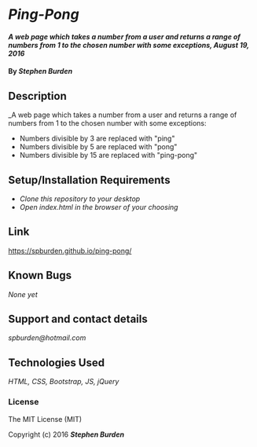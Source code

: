 # _Ping-Pong_

#### _A web page which takes a number from a user and returns a range of numbers from 1 to the chosen number with some exceptions, August 19, 2016_

#### By _**Stephen Burden**_

## Description
_A web page which takes a number from a user and returns a range of numbers from 1 to the chosen number with some exceptions:
* Numbers divisible by 3 are replaced with "ping"
* Numbers divisible by 5 are replaced with "pong"
* Numbers divisible by 15 are replaced with "ping-pong"

## Setup/Installation Requirements
* _Clone this repository to your desktop_
* _Open index.html in the browser of your choosing_

## Link
https://spburden.github.io/ping-pong/

## Known Bugs
_None yet_

## Support and contact details
_spburden@hotmail.com_

## Technologies Used
_HTML,
CSS,
Bootstrap,
JS,
jQuery_

### License
The MIT License (MIT)

Copyright (c) 2016 **_Stephen Burden_**
